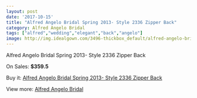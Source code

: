 ```yaml
---
layout: post
date: '2017-10-15'
title: "Alfred Angelo Bridal Spring 2013- Style 2336 Zipper Back"
category: Alfred Angelo Bridal
tags: ["alfred","wedding","elegant","back","angelo"]
image: http://img.idealgown.com/3496-thickbox_default/alfred-angelo-bridal-spring-2013-style-2336-zipper-back.jpg
---
```

Alfred Angelo Bridal Spring 2013- Style 2336 Zipper Back

On Sales: **$359.5**
<a href="https://www.idealgown.com/en/alfred-angelo-bridal/1667-alfred-angelo-bridal-spring-2013-style-2336-zipper-back.html"><amp-img layout="responsive" width="600" height="600" src="//img.idealgown.com/3496-thickbox_default/alfred-angelo-bridal-spring-2013-style-2336-zipper-back.jpg" alt="Alfred Angelo Bridal Spring 2013- Style 2336 Zipper Back 0" /></a>
<a href="https://www.idealgown.com/en/alfred-angelo-bridal/1667-alfred-angelo-bridal-spring-2013-style-2336-zipper-back.html"><amp-img layout="responsive" width="600" height="600" src="//img.idealgown.com/3497-thickbox_default/alfred-angelo-bridal-spring-2013-style-2336-zipper-back.jpg" alt="Alfred Angelo Bridal Spring 2013- Style 2336 Zipper Back 1" /></a>

Buy it: [Alfred Angelo Bridal Spring 2013- Style 2336 Zipper Back](https://www.idealgown.com/en/alfred-angelo-bridal/1667-alfred-angelo-bridal-spring-2013-style-2336-zipper-back.html "Alfred Angelo Bridal Spring 2013- Style 2336 Zipper Back")

View more: [Alfred Angelo Bridal](https://www.idealgown.com/en/28-alfred-angelo-bridal "Alfred Angelo Bridal")